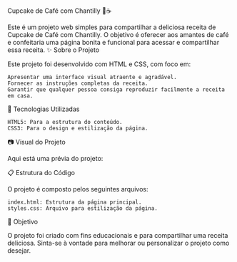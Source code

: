 Cupcake de Café com Chantilly 🍰☕

Este é um projeto web simples para compartilhar a deliciosa receita de Cupcake de Café com Chantilly. O objetivo é oferecer aos amantes de café e confeitaria uma página bonita e funcional para acessar e compartilhar essa receita.
✨ Sobre o Projeto

Este projeto foi desenvolvido com HTML e CSS, com foco em:

    Apresentar uma interface visual atraente e agradável.
    Fornecer as instruções completas da receita.
    Garantir que qualquer pessoa consiga reproduzir facilmente a receita em casa.

🚀 Tecnologias Utilizadas

    HTML5: Para a estrutura do conteúdo.
    CSS3: Para o design e estilização da página.

📷 Visual do Projeto

Aqui está uma prévia do projeto:

📋 Estrutura do Código

O projeto é composto pelos seguintes arquivos:

    index.html: Estrutura da página principal.
    styles.css: Arquivo para estilização da página.

🎯 Objetivo

O projeto foi criado com fins educacionais e para compartilhar uma receita deliciosa. Sinta-se à vontade para melhorar ou personalizar o projeto como desejar.
